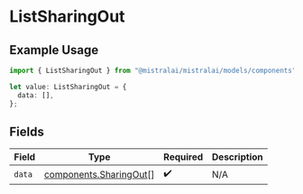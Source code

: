 # ListSharingOut

## Example Usage

```typescript
import { ListSharingOut } from "@mistralai/mistralai/models/components";

let value: ListSharingOut = {
  data: [],
};
```

## Fields

| Field                                                            | Type                                                             | Required                                                         | Description                                                      |
| ---------------------------------------------------------------- | ---------------------------------------------------------------- | ---------------------------------------------------------------- | ---------------------------------------------------------------- |
| `data`                                                           | [components.SharingOut](../../models/components/sharingout.md)[] | :heavy_check_mark:                                               | N/A                                                              |